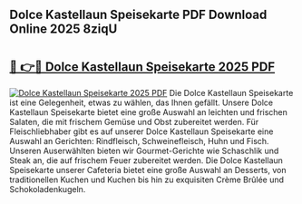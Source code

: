## Dolce Kastellaun Speisekarte PDF Download Online 2025 8ziqU

# <h2><a href="http://gcd7rui.nevu.top/?p=Dolce+Kastellaun+Speisekarte">🔗 👉🔴 Dolce Kastellaun Speisekarte 2025 PDF</a></h2>

[![Dolce Kastellaun Speisekarte 2025 PDF](https://i.imgur.com/dBaPXMq.png)](http://gcd7rui.nevu.top/?p=Dolce+Kastellaun+Speisekarte)
Die Dolce Kastellaun Speisekarte ist eine Gelegenheit, etwas zu wählen, das Ihnen gefällt. Unsere Dolce Kastellaun Speisekarte bietet eine große Auswahl an leichten und frischen Salaten, die mit frischem Gemüse und Obst zubereitet werden. Für Fleischliebhaber gibt es auf unserer Dolce Kastellaun Speisekarte eine Auswahl an Gerichten: Rindfleisch, Schweinefleisch, Huhn und Fisch. Unseren Auserwählten bieten wir Gourmet-Gerichte wie Schaschlik und Steak an, die auf frischem Feuer zubereitet werden. Die Dolce Kastellaun Speisekarte unserer Cafeteria bietet eine große Auswahl an Desserts, von traditionellen Kuchen und Kuchen bis hin zu exquisiten Crème Brûlée und Schokoladenkugeln.
